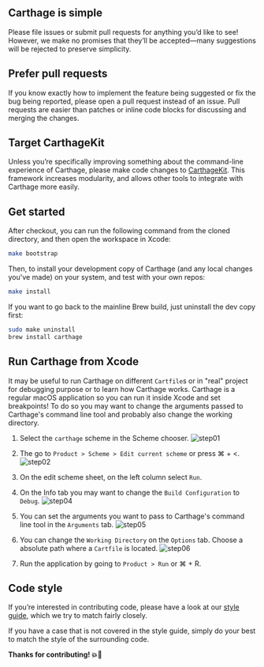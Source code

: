 ## Carthage is simple

Please file issues or submit pull requests for anything you’d like to see! However, we make no promises that they’ll be accepted—many suggestions will be rejected to preserve simplicity.

## Prefer pull requests

If you know exactly how to implement the feature being suggested or fix the bug being reported, please open a pull request instead of an issue. Pull requests are easier than patches or inline code blocks for discussing and merging the changes.

## Target CarthageKit

Unless you’re specifically improving something about the command-line experience of Carthage, please make code changes to [CarthageKit](README.md#carthagekit). This framework increases modularity, and allows other tools to integrate with Carthage more easily.

## Get started

After checkout, you can run the following command from the cloned directory, and then open the workspace in Xcode:

```bash
make bootstrap
```

Then, to install your development copy of Carthage (and any local changes you've made) on your system, and test with your own repos:

```bash
make install
```

If you want to go back to the mainline Brew build, just uninstall the dev copy first:

```bash
sudo make uninstall
brew install carthage
```

## Run Carthage from Xcode

It may be useful to run Carthage on different `Cartfile`s or in "real" project for debugging purpose or to learn how Carthage works. Carthage is a regular macOS application so you can run it inside Xcode and set breakpoints! To do so you may want to change the arguments passed to Carthage's command line tool and probably also change the working directory.

 1. Select the `carthage` scheme in the Scheme chooser.
 ![step01](./Documentation/Resources/Contributing/RunCarthageFromXcode/step01.png)

 2. The go to `Product > Scheme > Edit current scheme` or press ⌘ + <.
 ![step02](./Documentation/Resources/Contributing/RunCarthageFromXcode/step02.png)

 3. On the edit scheme sheet, on the left column select `Run`.

 4. On the Info tab you may want to change the `Build Configuration` to `Debug`.
 ![step04](./Documentation/Resources/Contributing/RunCarthageFromXcode/step04.png)

 5. You can set the arguments you want to pass to Carthage's command line tool in the `Arguments` tab.
 ![step05](./Documentation/Resources/Contributing/RunCarthageFromXcode/step05.png)

 6. You can change the `Working Directory` on the `Options` tab. Choose a absolute path where a `Cartfile` is located.
 ![step06](./Documentation/Resources/Contributing/RunCarthageFromXcode/step06.png)

 7. Run the application by going to `Product > Run` or ⌘ + R.

## Code style

If you’re interested in contributing code, please have a look at our [style guide](https://github.com/github/swift-style-guide), which we try to match fairly closely.

If you have a case that is not covered in the style guide, simply do your best to match the style of the surrounding code.

**Thanks for contributing! :boom::camel:**
